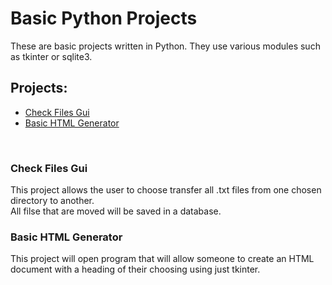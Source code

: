 # Basic Python Projects
These are basic projects written in Python. They use various modules such as tkinter or sqlite3.

<h2>Projects:</h2>
<ul>
  <li><a href="./filetransfer.py">Check Files Gui</a></li>
  <li><a href="./webpage_gui.py/">Basic HTML Generator</a></li>
</ul>
<br>
<h3>Check Files Gui</h3>
This project allows the user to choose transfer all .txt files from one chosen directory to another. <br>All filse that are moved will be saved in a database.
<br>
<h3>Basic HTML Generator</h3>
This project will open program that will allow someone to create an HTML document with a heading of their choosing using just tkinter.
